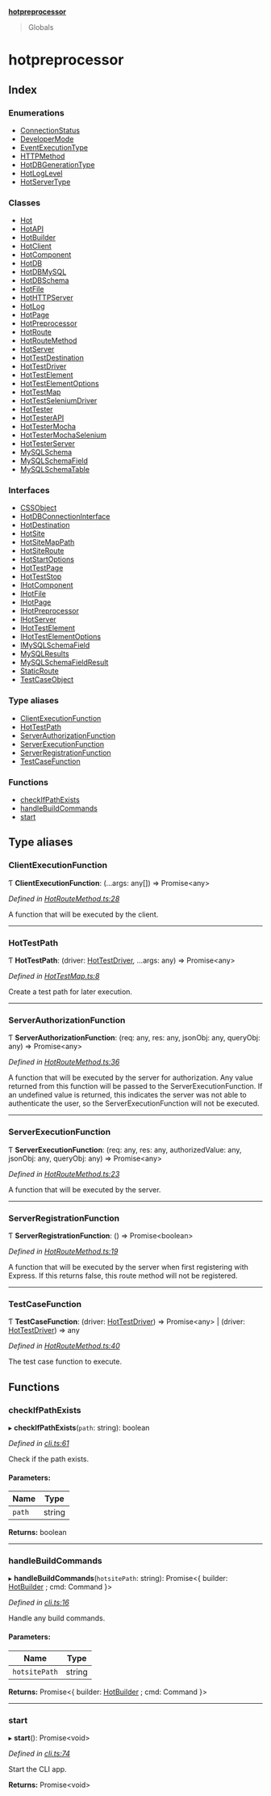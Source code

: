 **[hotpreprocessor](README.md)**

> Globals

# hotpreprocessor

## Index

### Enumerations

* [ConnectionStatus](enums/connectionstatus.md)
* [DeveloperMode](enums/developermode.md)
* [EventExecutionType](enums/eventexecutiontype.md)
* [HTTPMethod](enums/httpmethod.md)
* [HotDBGenerationType](enums/hotdbgenerationtype.md)
* [HotLogLevel](enums/hotloglevel.md)
* [HotServerType](enums/hotservertype.md)

### Classes

* [Hot](classes/hot.md)
* [HotAPI](classes/hotapi.md)
* [HotBuilder](classes/hotbuilder.md)
* [HotClient](classes/hotclient.md)
* [HotComponent](classes/hotcomponent.md)
* [HotDB](classes/hotdb.md)
* [HotDBMySQL](classes/hotdbmysql.md)
* [HotDBSchema](classes/hotdbschema.md)
* [HotFile](classes/hotfile.md)
* [HotHTTPServer](classes/hothttpserver.md)
* [HotLog](classes/hotlog.md)
* [HotPage](classes/hotpage.md)
* [HotPreprocessor](classes/hotpreprocessor.md)
* [HotRoute](classes/hotroute.md)
* [HotRouteMethod](classes/hotroutemethod.md)
* [HotServer](classes/hotserver.md)
* [HotTestDestination](classes/hottestdestination.md)
* [HotTestDriver](classes/hottestdriver.md)
* [HotTestElement](classes/hottestelement.md)
* [HotTestElementOptions](classes/hottestelementoptions.md)
* [HotTestMap](classes/hottestmap.md)
* [HotTestSeleniumDriver](classes/hottestseleniumdriver.md)
* [HotTester](classes/hottester.md)
* [HotTesterAPI](classes/hottesterapi.md)
* [HotTesterMocha](classes/hottestermocha.md)
* [HotTesterMochaSelenium](classes/hottestermochaselenium.md)
* [HotTesterServer](classes/hottesterserver.md)
* [MySQLSchema](classes/mysqlschema.md)
* [MySQLSchemaField](classes/mysqlschemafield.md)
* [MySQLSchemaTable](classes/mysqlschematable.md)

### Interfaces

* [CSSObject](interfaces/cssobject.md)
* [HotDBConnectionInterface](interfaces/hotdbconnectioninterface.md)
* [HotDestination](interfaces/hotdestination.md)
* [HotSite](interfaces/hotsite.md)
* [HotSiteMapPath](interfaces/hotsitemappath.md)
* [HotSiteRoute](interfaces/hotsiteroute.md)
* [HotStartOptions](interfaces/hotstartoptions.md)
* [HotTestPage](interfaces/hottestpage.md)
* [HotTestStop](interfaces/hotteststop.md)
* [IHotComponent](interfaces/ihotcomponent.md)
* [IHotFile](interfaces/ihotfile.md)
* [IHotPage](interfaces/ihotpage.md)
* [IHotPreprocessor](interfaces/ihotpreprocessor.md)
* [IHotServer](interfaces/ihotserver.md)
* [IHotTestElement](interfaces/ihottestelement.md)
* [IHotTestElementOptions](interfaces/ihottestelementoptions.md)
* [IMySQLSchemaField](interfaces/imysqlschemafield.md)
* [MySQLResults](interfaces/mysqlresults.md)
* [MySQLSchemaFieldResult](interfaces/mysqlschemafieldresult.md)
* [StaticRoute](interfaces/staticroute.md)
* [TestCaseObject](interfaces/testcaseobject.md)

### Type aliases

* [ClientExecutionFunction](globals.md#clientexecutionfunction)
* [HotTestPath](globals.md#hottestpath)
* [ServerAuthorizationFunction](globals.md#serverauthorizationfunction)
* [ServerExecutionFunction](globals.md#serverexecutionfunction)
* [ServerRegistrationFunction](globals.md#serverregistrationfunction)
* [TestCaseFunction](globals.md#testcasefunction)

### Functions

* [checkIfPathExists](globals.md#checkifpathexists)
* [handleBuildCommands](globals.md#handlebuildcommands)
* [start](globals.md#start)

## Type aliases

### ClientExecutionFunction

Ƭ  **ClientExecutionFunction**: (...args: any[]) => Promise<any\>

*Defined in [HotRouteMethod.ts:28](https://github.com/OurFreeLight/HotPreprocessor/blob/086eb28/src/HotRouteMethod.ts#L28)*

A function that will be executed by the client.

___

### HotTestPath

Ƭ  **HotTestPath**: (driver: [HotTestDriver](classes/hottestdriver.md), ...args: any) => Promise<any\>

*Defined in [HotTestMap.ts:8](https://github.com/OurFreeLight/HotPreprocessor/blob/086eb28/src/HotTestMap.ts#L8)*

Create a test path for later execution.

___

### ServerAuthorizationFunction

Ƭ  **ServerAuthorizationFunction**: (req: any, res: any, jsonObj: any, queryObj: any) => Promise<any\>

*Defined in [HotRouteMethod.ts:36](https://github.com/OurFreeLight/HotPreprocessor/blob/086eb28/src/HotRouteMethod.ts#L36)*

A function that will be executed by the server for authorization. Any value
returned from this function will be passed to the ServerExecutionFunction.
If an undefined value is returned, this indicates the server was not able
to authenticate the user, so the ServerExecutionFunction will not be
executed.

___

### ServerExecutionFunction

Ƭ  **ServerExecutionFunction**: (req: any, res: any, authorizedValue: any, jsonObj: any, queryObj: any) => Promise<any\>

*Defined in [HotRouteMethod.ts:23](https://github.com/OurFreeLight/HotPreprocessor/blob/086eb28/src/HotRouteMethod.ts#L23)*

A function that will be executed by the server.

___

### ServerRegistrationFunction

Ƭ  **ServerRegistrationFunction**: () => Promise<boolean\>

*Defined in [HotRouteMethod.ts:19](https://github.com/OurFreeLight/HotPreprocessor/blob/086eb28/src/HotRouteMethod.ts#L19)*

A function that will be executed by the server when first registering with Express.
If this returns false, this route method will not be registered.

___

### TestCaseFunction

Ƭ  **TestCaseFunction**: (driver: [HotTestDriver](classes/hottestdriver.md)) => Promise<any\> \| (driver: [HotTestDriver](classes/hottestdriver.md)) => any

*Defined in [HotRouteMethod.ts:40](https://github.com/OurFreeLight/HotPreprocessor/blob/086eb28/src/HotRouteMethod.ts#L40)*

The test case function to execute.

## Functions

### checkIfPathExists

▸ **checkIfPathExists**(`path`: string): boolean

*Defined in [cli.ts:61](https://github.com/OurFreeLight/HotPreprocessor/blob/086eb28/src/cli.ts#L61)*

Check if the path exists.

#### Parameters:

Name | Type |
------ | ------ |
`path` | string |

**Returns:** boolean

___

### handleBuildCommands

▸ **handleBuildCommands**(`hotsitePath`: string): Promise<{ builder: [HotBuilder](classes/hotbuilder.md) ; cmd: Command  }\>

*Defined in [cli.ts:16](https://github.com/OurFreeLight/HotPreprocessor/blob/086eb28/src/cli.ts#L16)*

Handle any build commands.

#### Parameters:

Name | Type |
------ | ------ |
`hotsitePath` | string |

**Returns:** Promise<{ builder: [HotBuilder](classes/hotbuilder.md) ; cmd: Command  }\>

___

### start

▸ **start**(): Promise<void\>

*Defined in [cli.ts:74](https://github.com/OurFreeLight/HotPreprocessor/blob/086eb28/src/cli.ts#L74)*

Start the CLI app.

**Returns:** Promise<void\>
